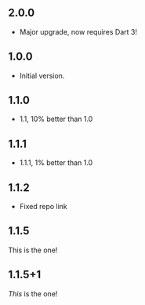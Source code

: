 ## 2.0.0

- Major upgrade, now requires Dart 3!

## 1.0.0

- Initial version.

## 1.1.0

- 1.1, 10% better than 1.0

## 1.1.1

- 1.1.1, 1% better than 1.0

## 1.1.2

- Fixed repo link

## 1.1.5

This is the one!

## 1.1.5+1

*This* is the one!
